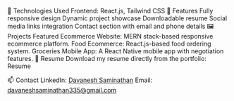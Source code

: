 🚀 Technologies Used
Frontend: React.js, Tailwind CSS
📂 Features
Fully responsive design
Dynamic project showcase
Downloadable resume
Social media links integration
Contact section with email and phone details
🖼️ Projects Featured
Ecommerce Website: MERN stack-based responsive ecommerce platform.
Food Ecommerce: React.js-based food ordering system.
Groceries Mobile App: A React Native mobile app with negotiation features.
📄 Resume
Download my resume directly from the portfolio: Resume

📫 Contact
LinkedIn: [Davanesh Saminathan](https://www.linkedin.com/in/davanesh-saminathan-31375a31a/)
Email: davaneshsaminathan335@gmail.com

